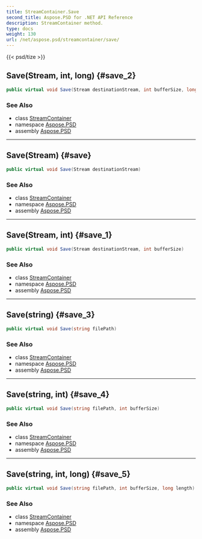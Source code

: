 ```yaml
---
title: StreamContainer.Save
second_title: Aspose.PSD for .NET API Reference
description: StreamContainer method. 
type: docs
weight: 130
url: /net/aspose.psd/streamcontainer/save/
---
```

{{< psd/tize >}}
## Save(Stream, int, long) {#save_2}

```csharp
public virtual void Save(Stream destinationStream, int bufferSize, long length)
```

### See Also

* class [StreamContainer](../)
* namespace [Aspose.PSD](../../streamcontainer/)
* assembly [Aspose.PSD](../../../)

---

## Save(Stream) {#save}

```csharp
public virtual void Save(Stream destinationStream)
```

### See Also

* class [StreamContainer](../)
* namespace [Aspose.PSD](../../streamcontainer/)
* assembly [Aspose.PSD](../../../)

---

## Save(Stream, int) {#save_1}

```csharp
public virtual void Save(Stream destinationStream, int bufferSize)
```

### See Also

* class [StreamContainer](../)
* namespace [Aspose.PSD](../../streamcontainer/)
* assembly [Aspose.PSD](../../../)

---

## Save(string) {#save_3}

```csharp
public virtual void Save(string filePath)
```

### See Also

* class [StreamContainer](../)
* namespace [Aspose.PSD](../../streamcontainer/)
* assembly [Aspose.PSD](../../../)

---

## Save(string, int) {#save_4}

```csharp
public virtual void Save(string filePath, int bufferSize)
```

### See Also

* class [StreamContainer](../)
* namespace [Aspose.PSD](../../streamcontainer/)
* assembly [Aspose.PSD](../../../)

---

## Save(string, int, long) {#save_5}

```csharp
public virtual void Save(string filePath, int bufferSize, long length)
```

### See Also

* class [StreamContainer](../)
* namespace [Aspose.PSD](../../streamcontainer/)
* assembly [Aspose.PSD](../../../)


